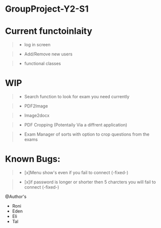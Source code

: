 # GroupProject-Y2-S1
# Current functoinlaity

> - log in screen

> - Add/Remove new users

> - functional classes

# WIP

> - Search function to look for exam you need currently

> - PDF2Image

> - Image2docx

> - PDF Cropping (Potentaily Via a diffrent application)

> - Exam Manager of sorts with option to crop questions from the exams

# Known Bugs:

> - [x]Menu show's even if you fail to connect (-fixed-)

> - [x]if password is longer or shorter then 5 charcters you will fail to connect (-fixed-)

@Author's

- Roni
- Eden
- Eli
- Tal
